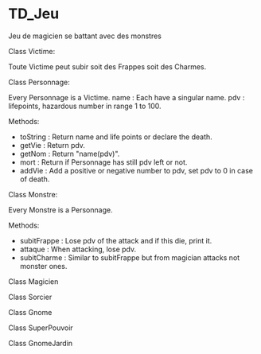 # TD_Jeu
Jeu de magicien se battant avec des monstres


Class Victime:

Toute Victime peut subir soit des Frappes soit des Charmes.

Class Personnage:

  Every Personnage is a Victime.
  name : Each have a singular name.
  pdv : lifepoints, hazardous number in range 1 to 100.
  
  Methods:
  
  - toString : Return name and life points or declare the death.
  - getVie : Return pdv.
  - getNom : Return "name(pdv)".
  - mort : Return if Personnage has still pdv left or not.
  - addVie : Add a positive or negative number to pdv, set pdv to 0 in case of death.


Class Monstre:

  Every Monstre is a Personnage.
  
  Methods:
  
  - subitFrappe : Lose pdv of the attack and if this die, print it.
  - attaque : When attacking, lose pdv.
  - subitCharme : Similar to subitFrappe but from magician attacks not monster ones.
  

Class Magicien

Class Sorcier

Class Gnome

Class SuperPouvoir



Class GnomeJardin

